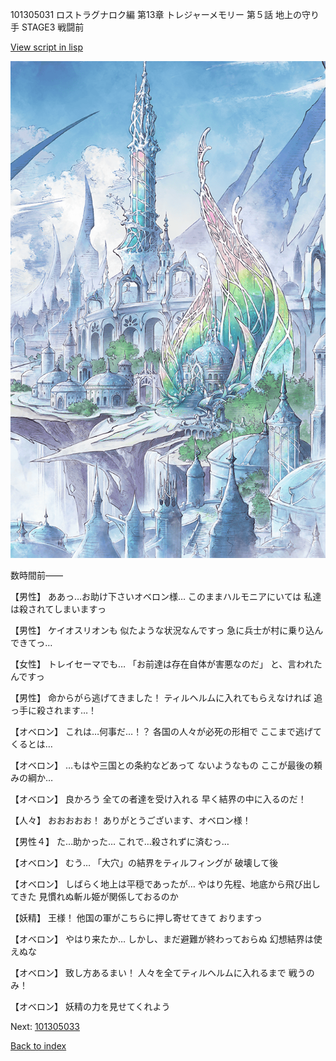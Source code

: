 101305031 ロストラグナロク編 第13章 トレジャーメモリー 第５話 地上の守り手 STAGE3 戦闘前

[View script in lisp](../scripts/101305031.txt)

![fairy_world.png](../images/backgrounds/fairy_world.png)

数時間前――

【男性】
ああっ…お助け下さいオベロン様…
このままハルモニアにいては
私達は殺されてしまいますっ

【男性】
ケイオスリオンも
似たような状況なんですっ
急に兵士が村に乗り込んできてっ…

【女性】
トレイセーマでも…
「お前達は存在自体が害悪なのだ」
と、言われたんですっ

【男性】
命からがら逃げてきました！
ティルヘルムに入れてもらえなければ
追っ手に殺されます…！

【オベロン】
これは…何事だ…！？
各国の人々が必死の形相で
ここまで逃げてくるとは…

【オベロン】
…もはや三国との条約などあって
ないようなもの
ここが最後の頼みの綱か…

【オベロン】
良かろう
全ての者達を受け入れる
早く結界の中に入るのだ！

【人々】
おおおおお！
ありがとうございます、オベロン様！

【男性４】
た…助かった…
これで…殺されずに済むっ…

【オベロン】
むう…
「大穴」の結界をティルフィングが
破壊して後

【オベロン】
しばらく地上は平穏であったが…
やはり先程、地底から飛び出してきた
見慣れぬ斬ル姫が関係しておるのか

【妖精】
王様！
他国の軍がこちらに押し寄せてきて
おりますっ

【オベロン】
やはり来たか…
しかし、まだ避難が終わっておらぬ
幻想結界は使えぬな

【オベロン】
致し方あるまい！
人々を全てティルヘルムに入れるまで
戦うのみ！

【オベロン】
妖精の力を見せてくれよう

Next: [101305033](101305033.md)

[Back to index](index.md)
